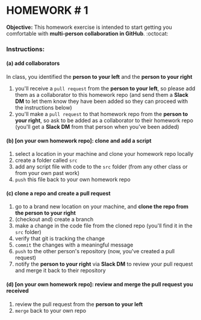 # HOMEWORK # 1

**Objective:** This homework exercise is intended to start getting you comfortable with **multi-person collaboration in GitHub**. :octocat:

### Instructions:

#### (a) add collaborators

In class, you identified the **person to your left** and the **person to your right**
1. you'll receive a `pull request` from the **person to your left**, so please add them as a collaborator to this homework repo (and send them a **Slack DM** to let them know they have been added so they can proceed with the instructions below)
2. you'll make a `pull request` to that homework repo from the **person to your right**, so ask to be added as a collaborator to their homework repo (you'll get a **Slack DM** from that person when you've been added)

#### (b) [on your own homework repo]: clone and add a script

1. select a location in your machine and clone your homework repo locally
2. create a folder called `src`
2. add any script file with code to the `src` folder (from any other class or from your own past work)
3. `push` this file back to your own homework repo

#### (c) clone a repo and create a pull request

1. go to a brand new location on your machine, and **clone the repo from the person to your right**
3. (checkout and) create a branch
3. make a change in the code file from the cloned repo (you'll find it in the `src` folder)
4. verify that git is tracking the change
5. `commit` the changes with a meaningful message
6. `push` to the other person's repository (now, you've created a pull request)
8. notify the **person to your right** via **Slack DM** to review your pull request and merge it back to their repository


#### (d) [on your own homework repo]: review and merge the pull request you received

1. review the pull request from the **person to your left**
2. `merge` back to your own repo
